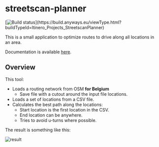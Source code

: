 # streetscan-planner

[![Build status](https://build.anyways.eu/app/rest/builds/buildType:(id:Itinero_Projects_StreetscanPlanner)/statusIcon)](https://build.anyways.eu/viewType.html?buildTypeId=Itinero_Projects_StreetscanPlanner)  

This is a small application to optimize routes to drive along all locations in an area. 

Documentation is available [here](docs/).

## Overview

This tool:

- Loads a routing network from OSM **for Belgium** 
  - Save file with a cutout around the input file locations.
- Loads a set of locations from a CSV file.
- Calculates the best path along the locations:
  - Start location is the first location in the CSV.
  - End location can be anywhere.
  - Tries to avoid u-turns where possible.

The result is something like this:

![result](docs/result-kortemark.png "Resulting route")

